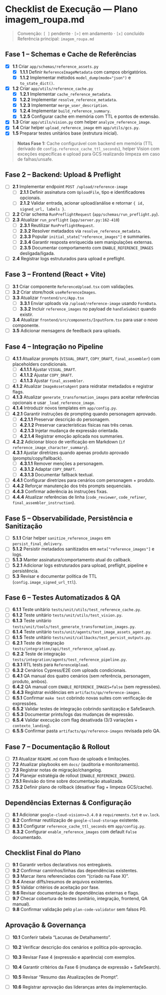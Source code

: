 # Checklist de Execução — Plano imagem_roupa.md

> Convenção: `[ ]` pendente · `[>]` em andamento · `[x]` concluído  
> Referência principal: `imagem_roupa.md`

## Fase 1 – Schemas e Cache de Referências
- [x] **1.1** Criar `app/schemas/reference_assets.py`
  - [x] **1.1.1** Definir `ReferenceImageMetadata` com campos obrigatórios.
  - [x] **1.1.2** Implementar métodos `model_dump(mode="json")` e `to_state_dict()`.
- [x] **1.2** Criar `app/utils/reference_cache.py`
  - [x] **1.2.1** Implementar `cache_reference_metadata`.
  - [x] **1.2.2** Implementar `resolve_reference_metadata`.
  - [x] **1.2.3** Implementar `merge_user_description`.
  - [x] **1.2.4** Implementar `build_reference_summary`.
  - [x] **1.2.5** Configurar cache em memória com TTL e pontos de extensão.
- [x] **1.3** Criar `app/utils/vision.py` com helper `analyze_reference_image`.
- [x] **1.4** Criar helper `upload_reference_image` em `app/utils/gcs.py`.
- [x] **1.5** Preparar testes unitários base (estrutura inicial).

> **Notas Fase 1:** Cache configurável com backend em memória (TTL derivado de `config.reference_cache_ttl_seconds`), helper Vision com exceções específicas e upload para GCS realizando limpeza em caso de falhas/unsafe.

## Fase 2 – Backend: Upload & Preflight
- [ ] **2.1** Implementar endpoint `POST /upload/reference-image`
  - [ ] **2.1.1** Definir assinatura com `UploadFile`, tipo e identificadores opcionais.
  - [ ] **2.1.2** Validar entrada, acionar upload/análise e retornar `{ id, signed_url, labels }`.
- [ ] **2.2** Criar schema `RunPreflightRequest` (`app/schemas/run_preflight.py`).
- [ ] **2.3** Atualizar `run_preflight` (`app/server.py:162-410`)
  - [ ] **2.3.1** Reutilizar `RunPreflightRequest`.
  - [ ] **2.3.2** Resolver metadados via `resolve_reference_metadata`.
  - [ ] **2.3.3** Popular `initial_state["reference_images"]` e summaries.
  - [ ] **2.3.4** Garantir resposta enriquecida sem manipulações externas.
  - [ ] **2.3.5** Documentar comportamento com `ENABLE_REFERENCE_IMAGES` desligada/ligada.
- [ ] **2.4** Registrar logs estruturados para upload e preflight.

## Fase 3 – Frontend (React + Vite)
- [ ] **3.1** Criar componente `ReferenceUpload.tsx` com validações.
- [ ] **3.2** Criar store/hook `useReferenceImages`.
- [ ] **3.3** Atualizar `frontend/src/App.tsx`
  - [ ] **3.3.1** Enviar uploads via `/upload/reference-image` usando `FormData`.
  - [ ] **3.3.2** Incluir `reference_images` no payload de `handleSubmit` quando existir.
- [ ] **3.4** Atualizar `frontend/src/components/InputForm.tsx` para usar o novo componente.
- [ ] **3.5** Adicionar mensagens de feedback para uploads.

## Fase 4 – Integração no Pipeline
- [ ] **4.1.1** Atualizar prompts (`VISUAL_DRAFT`, `COPY_DRAFT`, `final_assembler`) com placeholders condicionais.
  - [ ] **4.1.1.1** Ajustar `VISUAL_DRAFT`.
  - [ ] **4.1.1.2** Ajustar `COPY_DRAFT`.
  - [ ] **4.1.1.3** Ajustar `final_assembler`.
- [ ] **4.1.2** Atualizar `ImageAssetsAgent` para reidratar metadados e registrar flags.
- [ ] **4.1.3** Atualizar `generate_transformation_images` para aceitar referências opcionais e usar `_load_reference_image`.
- [ ] **4.1.4** Introduzir novos templates em `app/config.py`.
- [ ] **4.2.1** Garantir instruções de prompting quando personagem aprovado.
  - [ ] **4.2.1.1** Preservar descrição do personagem.
  - [ ] **4.2.1.2** Preservar características físicas nas três cenas.
  - [ ] **4.2.1.3** Injetar mudança de expressão orientada.
  - [ ] **4.2.1.4** Registrar emoção aplicada nos summaries.
- [ ] **4.2.2** Adicionar bloco de verificação em Markdown (`if reference_image_character_summary`).
- [ ] **4.3.1** Ajustar diretrizes quando apenas produto aprovado (prompts/copy/fallback).
  - [ ] **4.3.1.1** Remover menções a personagem.
  - [ ] **4.3.1.2** Adaptar `COPY_DRAFT`.
  - [ ] **4.3.1.3** Documentar fallback textual.
- [ ] **4.4.1** Configurar diretrizes para cenários com personagem + produto.
- [ ] **4.4.2** Reforçar manutenção dos três prompts sequenciais.
- [ ] **4.4.3** Confirmar aderência às instruções fixas.
- [ ] **4.4.4** Atualizar referências de linha (`code_reviewer`, `code_refiner`, `final_assembler_instruction`).

## Fase 5 – Observabilidade, Persistência e Sanitização
- [ ] **5.1.1** Criar helper `sanitize_reference_images` em `persist_final_delivery`.
- [ ] **5.1.2** Persistir metadados sanitizados em `meta["reference_images"]` e logs.
- [ ] **5.1.3** Manter assinatura/comportamento atual do callback.
- [ ] **5.2.1** Adicionar logs estruturados para upload, preflight, pipeline e persistência.
- [ ] **5.3** Revisar e documentar política de TTL (`config.image_signed_url_ttl`).

## Fase 6 – Testes Automatizados & QA
- [ ] **6.1.1** Teste unitário `tests/unit/utils/test_reference_cache.py`.
- [ ] **6.1.2** Teste unitário `tests/unit/utils/test_vision.py`.
- [ ] **6.1.3** Teste unitário `tests/unit/tools/test_generate_transformation_images.py`.
- [ ] **6.1.4** Teste unitário `tests/unit/agents/test_image_assets_agent.py`.
- [ ] **6.1.5** Teste unitário `tests/unit/callbacks/test_persist_outputs.py`.
- [ ] **6.2.1** Teste de integração `tests/integration/api/test_reference_upload.py`.
- [ ] **6.2.2** Teste de integração `tests/integration/agents/test_reference_pipeline.py`.
- [ ] **6.3.1** RTL tests para `ReferenceUpload`.
- [ ] **6.3.2** Cenários Cypress/E2E com uploads condicionais.
- [ ] **6.4.1** QA manual dos quatro cenários (sem referência, personagem, produto, ambos).
- [ ] **6.4.2** QA manual com `ENABLE_REFERENCE_IMAGES=false` (sem regressões).
- [ ] **6.4.3** Registrar evidências em `artifacts/qa/reference-images`.
- [ ] **6.5.1** Confirmar `make test` cobrindo novas suítes com verificação de expressões.
- [ ] **6.5.2** Validar testes de integração cobrindo sanitização e SafeSearch.
- [ ] **6.5.3** Documentar prints/logs das mudanças de expressão.
- [ ] **6.5.4** Validar execução com flag desativada (3/3 variações + `contexto_landing`).
- [ ] **6.5.5** Confirmar pasta `artifacts/qa/reference-images` revisada pelo QA.

## Fase 7 – Documentação & Rollout
- [ ] **7.1** Atualizar `README.md` com fluxo de uploads e limitações.
- [ ] **7.2** Atualizar playbooks em `docs/` (auditoria e monitoramento).
- [ ] **7.3** Registrar notas de migração/changelog.
- [ ] **7.4** Planejar estratégia de rollout (`ENABLE_REFERENCE_IMAGES`).
- [ ] **7.5.1** Revisão do time sobre documentação atualizada.
- [ ] **7.5.2** Definir plano de rollback (desativar flag + limpeza GCS/cache).

## Dependências Externas & Configuração
- [ ] **8.1** Adicionar `google-cloud-vision>=3.4.0` a `requirements.txt` e `uv.lock`.
- [ ] **8.2** Confirmar reutilização de `google-cloud-storage` existente.
- [ ] **8.3.1** Configurar `reference_cache_ttl_seconds` em `app/config.py`.
- [ ] **8.3.2** Configurar `enable_reference_images` com default `False` documentado.

## Checklist Final do Plano
- [ ] **9.1** Garantir verbos declarativos nos entregáveis.
- [ ] **9.2** Confirmar caminhos/linhas das dependências existentes.
- [ ] **9.3** Marcar itens referenciados com “(criado na Fase X)”.
- [ ] **9.4** Anexar diffs/resumos de arquivos existentes.
- [ ] **9.5** Validar critérios de aceitação por fase.
- [ ] **9.6** Revisar documentação de dependências externas e flags.
- [ ] **9.7** Checar cobertura de testes (unitário, integração, frontend, QA manual).
- [ ] **9.8** Confirmar validação pelo `plan-code-validator` sem falsos P0.

## Aprovação & Governança
- [ ] **10.1** Conferir tabela “Lacunas de Detalhamento”.
- [ ] **10.2** Verificar descrição dos cenários e política pós-aprovação.
- [ ] **10.3** Revisar Fase 4 (expressão e aparência) com exemplos.
- [ ] **10.4** Garantir critérios da Fase 6 (mudança de expressão + SafeSearch).
- [ ] **10.5** Revisar “Resumo das Atualizações de Prompt”.
- [ ] **10.6** Registrar aprovação das lideranças antes da implementação.

